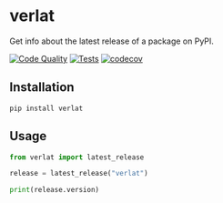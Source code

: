 # verlat

Get info about the latest release of a package on PyPI.

[![Code Quality](https://github.com/aahnik/verlat/actions/workflows/quality.yml/badge.svg)](https://github.com/aahnik/verlat/actions/workflows/quality.yml)
[![Tests](https://github.com/aahnik/verlat/actions/workflows/test.yml/badge.svg)](https://github.com/aahnik/verlat/actions/workflows/test.yml)
[![codecov](https://codecov.io/gh/aahnik/verlat/branch/main/graph/badge.svg?token=RO18ZS775L)](https://codecov.io/gh/aahnik/verlat)

## Installation

```shell
pip install verlat
```

## Usage

```python
from verlat import latest_release

release = latest_release("verlat")

print(release.version)
```
